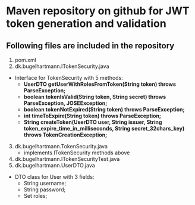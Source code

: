# Maven repository on github for JWT token generation and validation
## Following files are included in the repository
1. pom.xml
2. dk.bugelhartmann.ITokenSecurity.java
  - Interface for TokenSecurity with 5 methods:
    - **UserDTO getUserWithRolesFromToken(String token) throws ParseException;**
    - **boolean tokenIsValid(String token, String secret) throws ParseException, JOSEException;**
    - **boolean tokenNotExpired(String token) throws ParseException;**
    - **int timeToExpire(String token) throws ParseException;**
    - **String createToken(UserDTO user, String issuer, String token_expire_time_in_milliseconds, String secret_32chars_key) throws TokenCreationException;**
3. dk.bugelhartmann.TokenSecurity.java
    - implements ITokenSecurity methods above
4. dk.bugelhartmann.ITokenSecurityTest.java
5. dk.bugelhartmann.UserDTO.java
  - DTO class for User with 3 fields:
    - String username;
    - String password;
    - Set<String> roles;

